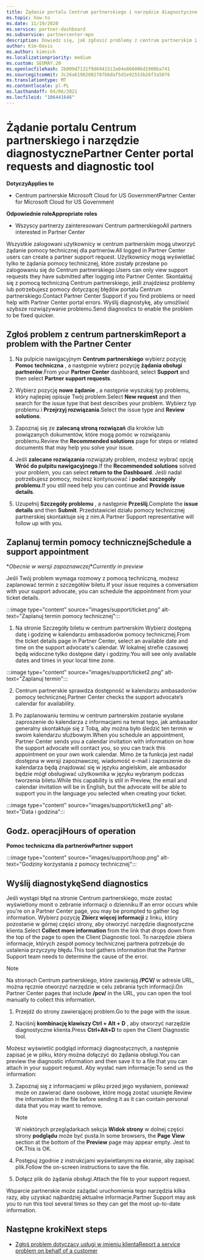 ```yaml
---
title: Żądanie portalu Centrum partnerskiego i narzędzie diagnostyczne
ms.topic: how-to
ms.date: 11/19/2020
ms.service: partner-dashboard
ms.subservice: partnercenter-mpn
description: Dowiedz się, jak zgłosić problemy z centrum partnerskim i jak zbierać informacje diagnostyczne dotyczące zespołu pomocy technicznej dla partnerów.
author: Kim-Davis
ms.author: kimnich
ms.localizationpriority: medium
ms.custom: SEOMAY.20
ms.openlocfilehash: 2b009d7131f9d6941513a04e866006d1908ba741
ms.sourcegitcommit: 3c26a61982082787bbdaf5d1e92553b26f3a5076
ms.translationtype: MT
ms.contentlocale: pl-PL
ms.lasthandoff: 04/06/2021
ms.locfileid: "106441646"
---
```

# <a name="partner-center-portal-requests-and-diagnostic-tool"></a><span data-ttu-id="dc1ad-103">Żądanie portalu Centrum partnerskiego i narzędzie diagnostyczne</span><span class="sxs-lookup"><span data-stu-id="dc1ad-103">Partner Center portal requests and diagnostic tool</span></span>

<span data-ttu-id="dc1ad-104">**Dotyczy**</span><span class="sxs-lookup"><span data-stu-id="dc1ad-104">**Applies to**</span></span>

- <span data-ttu-id="dc1ad-105">Centrum partnerskie Microsoft Cloud for US Government</span><span class="sxs-lookup"><span data-stu-id="dc1ad-105">Partner Center for Microsoft Cloud for US Government</span></span>

<span data-ttu-id="dc1ad-106">**Odpowiednie role**</span><span class="sxs-lookup"><span data-stu-id="dc1ad-106">**Appropriate roles**</span></span>

- <span data-ttu-id="dc1ad-107">Wszyscy partnerzy zainteresowani Centrum partnerskiego</span><span class="sxs-lookup"><span data-stu-id="dc1ad-107">All partners interested in Partner Center</span></span>

<span data-ttu-id="dc1ad-108">Wszystkie zalogowani użytkownicy w centrum partnerskim mogą utworzyć żądanie pomocy technicznej dla partnerów.</span><span class="sxs-lookup"><span data-stu-id="dc1ad-108">All logged in Partner Center users can create a partner support request.</span></span> <span data-ttu-id="dc1ad-109">Użytkownicy mogą wyświetlać tylko te żądania pomocy technicznej, które zostały przesłane po zalogowaniu się do Centrum partnerskiego.</span><span class="sxs-lookup"><span data-stu-id="dc1ad-109">Users can only view support requests they have submitted after logging into Partner Center.</span></span>
<span data-ttu-id="dc1ad-110">Skontaktuj się z pomocą techniczną Centrum partnerskiego, jeśli znajdziesz problemy lub potrzebujesz pomocy dotyczącej błędów portalu Centrum partnerskiego.</span><span class="sxs-lookup"><span data-stu-id="dc1ad-110">Contact Partner Center Support if you find problems or need help with Partner Center portal errors.</span></span> <span data-ttu-id="dc1ad-111">Wyślij diagnostykę, aby umożliwić szybsze rozwiązywanie problemu.</span><span class="sxs-lookup"><span data-stu-id="dc1ad-111">Send diagnostics to enable the problem to be fixed quicker.</span></span>

## <a name="report-a-problem-with-the-partner-center"></a><span data-ttu-id="dc1ad-112">Zgłoś problem z centrum partnerskim</span><span class="sxs-lookup"><span data-stu-id="dc1ad-112">Report a problem with the Partner Center</span></span>

1. <span data-ttu-id="dc1ad-113">Na pulpicie nawigacyjnym **Centrum partnerskiego** wybierz pozycję **Pomoc techniczna** , a następnie wybierz pozycję **żądania obsługi partnerów**.</span><span class="sxs-lookup"><span data-stu-id="dc1ad-113">From your **Partner Center** dashboard, select **Support** and then select **Partner support requests**.</span></span>

2. <span data-ttu-id="dc1ad-114">Wybierz pozycję **nowe żądanie** , a następnie wyszukaj typ problemu, który najlepiej opisuje Twój problem.</span><span class="sxs-lookup"><span data-stu-id="dc1ad-114">Select **New request** and then search for the issue type that best describes your problem.</span></span> <span data-ttu-id="dc1ad-115">Wybierz typ problemu i **Przejrzyj rozwiązania**.</span><span class="sxs-lookup"><span data-stu-id="dc1ad-115">Select the issue type and **Review solutions**.</span></span>

3. <span data-ttu-id="dc1ad-116">Zapoznaj się ze **zalecaną stroną rozwiązań** dla kroków lub powiązanych dokumentów, które mogą pomóc w rozwiązaniu problemu.</span><span class="sxs-lookup"><span data-stu-id="dc1ad-116">Review the **Recommended solutions** page for steps or related documents that may help you solve your issue.</span></span>

4. <span data-ttu-id="dc1ad-117">Jeśli **zalecane rozwiązania** rozwiązały problem, możesz wybrać opcję **Wróć do pulpitu nawigacyjnego**.</span><span class="sxs-lookup"><span data-stu-id="dc1ad-117">If the **Recommended solutions** solved your problem, you can select **return to the Dashboard**.</span></span> <span data-ttu-id="dc1ad-118">Jeśli nadal potrzebujesz pomocy, możesz kontynuować i **podać szczegóły problemu**.</span><span class="sxs-lookup"><span data-stu-id="dc1ad-118">If you still need help you can continue and **Provide issue details**.</span></span>

5. <span data-ttu-id="dc1ad-119">Uzupełnij **Szczegóły problemu** , a następnie **Prześlij**.</span><span class="sxs-lookup"><span data-stu-id="dc1ad-119">Complete the **issue details** and then **Submit**.</span></span> <span data-ttu-id="dc1ad-120">Przedstawiciel działu pomocy technicznej partnerskiej skontaktuje się z nim.</span><span class="sxs-lookup"><span data-stu-id="dc1ad-120">A Partner Support representative will follow up with you.</span></span>

## <a name="schedule-a-support-appointment"></a><span data-ttu-id="dc1ad-121">Zaplanuj termin pomocy technicznej</span><span class="sxs-lookup"><span data-stu-id="dc1ad-121">Schedule a support appointment</span></span> 

<span data-ttu-id="dc1ad-122">\**Obecnie w wersji zapoznawczej*</span><span class="sxs-lookup"><span data-stu-id="dc1ad-122">\**Currently in preview*</span></span>

<span data-ttu-id="dc1ad-123">Jeśli Twój problem wymaga rozmowy z pomocą techniczną, możesz zaplanować termin z szczegółów biletu.</span><span class="sxs-lookup"><span data-stu-id="dc1ad-123">If your issue requires a conversation with your support advocate, you can schedule the appointment from your ticket details.</span></span>

:::image type="content" source="images/support/ticket.png" alt-text="Zaplanuj termin pomocy technicznej":::

1.  <span data-ttu-id="dc1ad-125">Na stronie Szczegóły biletu w centrum partnerskim Wybierz dostępną datę i godzinę w kalendarzu ambasadorów pomocy technicznej.</span><span class="sxs-lookup"><span data-stu-id="dc1ad-125">From the ticket details page in Partner Center, select an available date and time on the support advocate's calendar.</span></span> <span data-ttu-id="dc1ad-126">W lokalnej strefie czasowej będą widoczne tylko dostępne daty i godziny.</span><span class="sxs-lookup"><span data-stu-id="dc1ad-126">You will see only available dates and times in your local time zone.</span></span>

:::image type="content" source="images/support/ticket2.png" alt-text="Zaplanuj termin":::

2. <span data-ttu-id="dc1ad-128">Centrum partnerskie sprawdza dostępność w kalendarzu ambasadorów pomocy technicznej.</span><span class="sxs-lookup"><span data-stu-id="dc1ad-128">Partner Center checks the support advocate’s  calendar for availability.</span></span>

1. <span data-ttu-id="dc1ad-129">Po zaplanowaniu terminu w centrum partnerskim zostanie wysłane zaproszenie do kalendarza z informacjami na temat tego, jak ambasador generalny skontaktuje się z Tobą, aby można było śledzić ten termin w swoim kalendarzu służbowym.</span><span class="sxs-lookup"><span data-stu-id="dc1ad-129">When you schedule an appointment, Partner Center sends you a calendar invitation with information on how the support advocate will contact you, so you can track this appointment on your own work calendar.</span></span>  <span data-ttu-id="dc1ad-130">Mimo że ta funkcja jest nadal dostępna w wersji zapoznawczej, wiadomość e-mail i zaproszenie do kalendarza będą znajdować się w języku angielskim, ale ambasador będzie mógł obsługiwać użytkownika w języku wybranym podczas tworzenia biletu.</span><span class="sxs-lookup"><span data-stu-id="dc1ad-130">While this capability is still in Preview, the email and calendar invitation will be in English, but the advocate will be able to support you in the language you selected when creating your ticket.</span></span>

:::image type="content" source="images/support/ticket3.png" alt-text="Data i godzina":::

## <a name="hours-of-operation"></a><span data-ttu-id="dc1ad-132">Godz. operacji</span><span class="sxs-lookup"><span data-stu-id="dc1ad-132">Hours of operation</span></span>

<span data-ttu-id="dc1ad-133">**Pomoc techniczna dla partnerów**</span><span class="sxs-lookup"><span data-stu-id="dc1ad-133">**Partner support**</span></span>

:::image type="content" source="images/support/hoop.png" alt-text="Godziny korzystania z pomocy technicznej":::

## <a name="send-diagnostics"></a><span data-ttu-id="dc1ad-135">Wyślij diagnostykę</span><span class="sxs-lookup"><span data-stu-id="dc1ad-135">Send diagnostics</span></span>

<span data-ttu-id="dc1ad-136">Jeśli wystąpi błąd na stronie Centrum partnerskiego, może zostać wyświetlony monit o zebranie informacji o dzienniku.</span><span class="sxs-lookup"><span data-stu-id="dc1ad-136">If an error occurs while you're on a Partner Center page, you may be prompted to gather log information.</span></span> <span data-ttu-id="dc1ad-137">Wybierz pozycję **Zbierz więcej informacji** z linku, który pozostanie w górnej części strony, aby otworzyć narzędzie diagnostyczne klienta.</span><span class="sxs-lookup"><span data-stu-id="dc1ad-137">Select **Collect more information** from the link that drops down from the top of the page to open the Client Diagnostic tool.</span></span> <span data-ttu-id="dc1ad-138">To narzędzie zbiera informacje, których zespół pomocy technicznej partnera potrzebuje do ustalenia przyczyny błędu.</span><span class="sxs-lookup"><span data-stu-id="dc1ad-138">This tool gathers information that the Partner Support team needs to determine the cause of the error.</span></span> 

>[!NOTE]
><span data-ttu-id="dc1ad-139">Na stronach Centrum partnerskiego, które zawierają **/PCV/** w adresie URL, można ręcznie otworzyć narzędzie w celu zebrania tych informacji.</span><span class="sxs-lookup"><span data-stu-id="dc1ad-139">On Partner Center pages that include **/pcv/** in the URL, you can open the tool manually to collect this information.</span></span>

1. <span data-ttu-id="dc1ad-140">Przejdź do strony zawierającej problem.</span><span class="sxs-lookup"><span data-stu-id="dc1ad-140">Go to the page with the issue.</span></span>

2. <span data-ttu-id="dc1ad-141">Naciśnij **kombinację klawiszy Ctrl + Alt + D** , aby otworzyć narzędzie diagnostyczne klienta.</span><span class="sxs-lookup"><span data-stu-id="dc1ad-141">Press **Ctrl+Alt+D** to open the Client Diagnostic tool.</span></span>

<span data-ttu-id="dc1ad-142">Możesz wyświetlić podgląd informacji diagnostycznych, a następnie zapisać je w pliku, który można dołączyć do żądania obsługi.</span><span class="sxs-lookup"><span data-stu-id="dc1ad-142">You can preview the diagnostic information and then save it to a file that you can attach in your support request.</span></span> <span data-ttu-id="dc1ad-143">Aby wysłać nam informacje:</span><span class="sxs-lookup"><span data-stu-id="dc1ad-143">To send us the information:</span></span>

3. <span data-ttu-id="dc1ad-144">Zapoznaj się z informacjami w pliku przed jego wysłaniem, ponieważ może on zawierać dane osobowe, które mogą zostać usunięte.</span><span class="sxs-lookup"><span data-stu-id="dc1ad-144">Review the information in the file before sending it as it can contain personal data that you may want to remove.</span></span>

    >[!NOTE]
    ><span data-ttu-id="dc1ad-145">W niektórych przeglądarkach sekcja **Widok strony** w dolnej części strony **podglądu** może być pusta.</span><span class="sxs-lookup"><span data-stu-id="dc1ad-145">In some browsers, the **Page View** section at the bottom of the **Preview** page may appear empty.</span></span> <span data-ttu-id="dc1ad-146">Jest to OK.</span><span class="sxs-lookup"><span data-stu-id="dc1ad-146">This is OK.</span></span>

4. <span data-ttu-id="dc1ad-147">Postępuj zgodnie z instrukcjami wyświetlanymi na ekranie, aby zapisać plik.</span><span class="sxs-lookup"><span data-stu-id="dc1ad-147">Follow the on-screen instructions to save the file.</span></span>

5. <span data-ttu-id="dc1ad-148">Dołącz plik do żądania obsługi.</span><span class="sxs-lookup"><span data-stu-id="dc1ad-148">Attach the file to your support request.</span></span>

<span data-ttu-id="dc1ad-149">Wsparcie partnerskie może zażądać uruchomienia tego narzędzia kilka razy, aby uzyskać najbardziej aktualne informacje.</span><span class="sxs-lookup"><span data-stu-id="dc1ad-149">Partner Support may ask you to run this tool several times so they can get the most up-to-date information.</span></span>

## <a name="next-steps"></a><span data-ttu-id="dc1ad-150">Następne kroki</span><span class="sxs-lookup"><span data-stu-id="dc1ad-150">Next steps</span></span>

- [<span data-ttu-id="dc1ad-151">Zgłoś problem dotyczący usługi w imieniu klienta</span><span class="sxs-lookup"><span data-stu-id="dc1ad-151">Report a service problem on behalf of a customer</span></span>](report-problems-on-behalf-of-a-customer.md)
